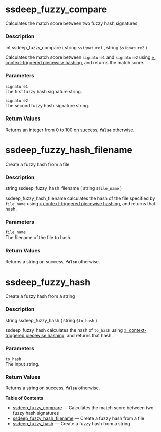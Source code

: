 ssdeep\_fuzzy\_compare
======================

Calculates the match score between two fuzzy hash signatures

### Description

<span class="type">int</span> <span
class="methodname">ssdeep\_fuzzy\_compare</span> ( <span
class="methodparam"><span class="type">string</span>
`$signature1`</span> , <span class="methodparam"><span
class="type">string</span> `$signature2`</span> )

Calculates the match score between `signature1` and `signature2` using
<a href="http://dfrws.org/2006/proceedings/12-Kornblum.pdf" class="link external">»  context-triggered piecewise hashing</a>,
and returns the match score.

### Parameters

`signature1`  
The first fuzzy hash signature string.

`signature2`  
The second fuzzy hash signature string.

### Return Values

Returns an integer from 0 to 100 on success, **`false`** otherwise.

ssdeep\_fuzzy\_hash\_filename
=============================

Create a fuzzy hash from a file

### Description

<span class="type">string</span> <span
class="methodname">ssdeep\_fuzzy\_hash\_filename</span> ( <span
class="methodparam"><span class="type">string</span> `$file_name`</span>
)

<span class="function">ssdeep\_fuzzy\_hash\_filename</span> calculates
the hash of the file specified by `file_name` using
<a href="http://dfrws.org/2006/proceedings/12-Kornblum.pdf" class="link external">» context-triggered piecewise hashing</a>,
and returns that hash.

### Parameters

`file_name`  
The filename of the file to hash.

### Return Values

Returns a string on success, **`false`** otherwise.

ssdeep\_fuzzy\_hash
===================

Create a fuzzy hash from a string

### Description

<span class="type">string</span> <span
class="methodname">ssdeep\_fuzzy\_hash</span> ( <span
class="methodparam"><span class="type">string</span> `$to_hash`</span> )

<span class="function">ssdeep\_fuzzy\_hash</span> calculates the hash of
`to_hash` using
<a href="http://dfrws.org/2006/proceedings/12-Kornblum.pdf" class="link external">»  context-triggered piecewise hashing</a>,
and returns that hash.

### Parameters

`to_hash`  
The input string.

### Return Values

Returns a string on success, **`false`** otherwise.

**Table of Contents**

-   [ssdeep\_fuzzy\_compare](/ref/ssdeep.html#ssdeep_fuzzy_compare) —
    Calculates the match score between two fuzzy hash signatures
-   [ssdeep\_fuzzy\_hash\_filename](/ref/ssdeep.html#ssdeep_fuzzy_hash_filename)
    — Create a fuzzy hash from a file
-   [ssdeep\_fuzzy\_hash](/ref/ssdeep.html#ssdeep_fuzzy_hash) — Create a
    fuzzy hash from a string

